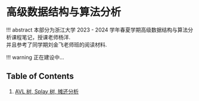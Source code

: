 # 高级数据结构与算法分析

!!! abstract
    本部分为浙江大学 2023 - 2024 学年春夏学期高级数据结构与算法分析课程笔记，授课老师杨洋.  
    并且参考了同学期刘金飞老师班的阅读材料.

!!! warning
    正在建设中...

## Table of Contents

1. [AVL 树, Splay 树, 摊还分析](./Lec1.md)   